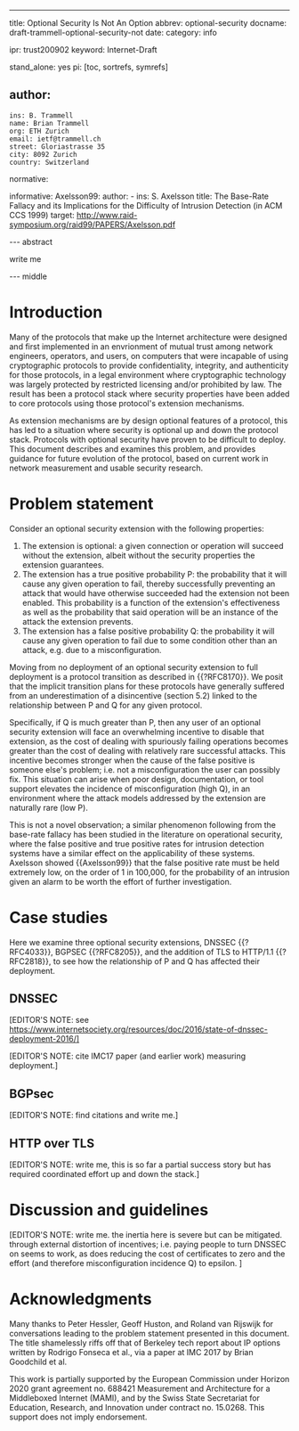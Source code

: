 ---
title: Optional Security Is Not An Option
abbrev: optional-security
docname: draft-trammell-optional-security-not
date:
category: info

ipr: trust200902
keyword: Internet-Draft

stand_alone: yes
pi: [toc, sortrefs, symrefs]

author:
  -
    ins: B. Trammell
    name: Brian Trammell
    org: ETH Zurich
    email: ietf@trammell.ch
    street: Gloriastrasse 35
    city: 8092 Zurich
    country: Switzerland

normative:

informative:
  Axelsson99:
    author:
      -
        ins: S. Axelsson
    title: The Base-Rate Fallacy and its Implications for the Difficulty of Intrusion Detection (in ACM CCS 1999)
    target: http://www.raid-symposium.org/raid99/PAPERS/Axelsson.pdf

--- abstract

write me

--- middle

# Introduction

Many of the protocols that make up the Internet architecture were designed and
first implemented in an envrionment of mutual trust among network engineers,
operators, and users, on computers that were incapable of using cryptographic
protocols to provide confidentiality, integrity, and authenticity for those
protocols, in a legal environment where cryptographic technology was largely
protected by restricted licensing and/or prohibited by law. The result has
been a protocol stack where security properties have been added to core
protocols using those protocol's extension mechanisms.

As extension mechanisms are by design optional features of a protocol, this
has led to a situation where security is optional up and down the protocol
stack. Protocols with optional security have proven to be difficult to deploy.
This document describes and examines this problem, and provides guidance for
future evolution of the protocol, based on current work in network measurement
and usable security research.

# Problem statement

Consider an optional security extension with the following properties:

1. The extension is optional: a given connection or operation will succeed
   without the extension, albeit without the security properties the extension
   guarantees.
2. The extension has a true positive probability P: the probability that it
   will cause any given operation to fail, thereby successfully preventing an
   attack that would have otherwise succeeded had the extension not been
   enabled. This probability is a function of the extension's effectiveness as
   well as the probability that said operation will be an instance of the
   attack the extension prevents.
3. The extension has a false positive probability Q: the probability it will
   cause any given operation to fail due to some condition other than an
   attack, e.g. due to a misconfiguration.

Moving from no deployment of an optional security extension to full deployment
is a protocol transition as described in {{?RFC8170}}. We posit that the
implicit transition plans for these protocols have generally suffered from an
underestimation of a disincentive (section 5.2) linked to the relationship
between P and Q for any given protocol.

Specifically, if Q is much greater than P, then any user of an optional
security extension will face an overwhelming incentive to disable that
extension, as the cost of dealing with spuriously failing operations becomes
greater than the cost of dealing with relatively rare successful attacks. This
incentive becomes stronger when the cause of the false positive is someone
else's problem; i.e. not a misconfiguration the user can possibly fix. This
situation can arise when poor design, documentation, or tool support elevates
the incidence of misconfiguration (high Q), in an environment where the attack
models addressed by the extension are naturally rare (low P).

This is not a novel observation; a similar phenomenon following from the
base-rate fallacy has been studied in the literature on operational security,
where the false positive and true positive rates for intrusion detection
systems have a similar effect on the applicability of these systems. Axelsson
showed {{Axelsson99}} that the false positive rate must be held extremely low,
on the order of 1 in 100,000, for the probability of an intrusion given an
alarm to be worth the effort of further investigation.

# Case studies

Here we examine three optional security extensions, DNSSEC {{?RFC4033}},
BGPSEC {{?RFC8205}}, and the addition of TLS to HTTP/1.1 {{?RFC2818}}, to see how
the relationship of P and Q has affected their deployment.

## DNSSEC

\[EDITOR'S NOTE: see https://www.internetsociety.org/resources/doc/2016/state-of-dnssec-deployment-2016/]

\[EDITOR'S NOTE: cite IMC17 paper (and earlier work) measuring deployment.]

## BGPsec

\[EDITOR'S NOTE: find citations and write me.]

## HTTP over TLS

\[EDITOR'S NOTE: write me, this is so far a partial success story but has required coordinated
effort up and down the stack.]

# Discussion and guidelines

\[EDITOR'S NOTE: write me. the inertia here is severe but can be mitigated. through external
distortion of incentives; i.e. paying people to turn DNSSEC on seems to work,
as does reducing the cost of certificates to zero and the effort (and
therefore misconfiguration incidence Q) to epsilon. ]

# Acknowledgments

Many thanks to  Peter Hessler, Geoff Huston, and Roland van Rijswijk for
conversations leading to the problem statement presented in this document. The
title shamelessly riffs off that of Berkeley tech report about IP options
written by Rodrigo Fonseca et al., via a paper at IMC 2017 by Brian Goodchild
et al.

This work is partially supported by the European Commission under Horizon 2020
grant agreement no. 688421 Measurement and Architecture for a Middleboxed
Internet (MAMI), and by the Swiss State Secretariat for Education, Research, and
Innovation under contract no. 15.0268. This support does not imply endorsement.
